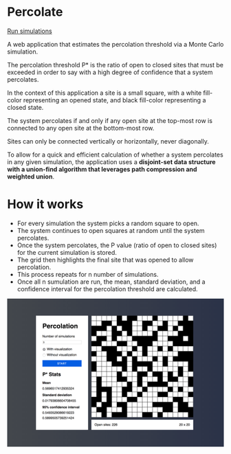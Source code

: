 # Percolate

[Run simulations](https://torresomarmx.github.io/percolate)

A web application that estimates the percolation threshold via a Monte Carlo simulation.

The percolation threshold P* is the ratio of open to closed sites that must be exceeded in order to say with a high degree of confidence that a system percolates.

In the context of this application a site is a small square, with a white fill-color representing an opened state, and black fill-color representing a closed state.

The system percolates if and only if any open site at the top-most row is connected to any open site at the bottom-most row.

Sites can only be connected vertically or horizontally, never diagonally.

To allow for a quick and efficient calculation of whether a system percolates in any given simulation, the application uses a **disjoint-set data structure with a union-find algorithm that leverages path compression and weighted union**.

# How it works

* For every simulation the system picks a random square to open.
* The system continues to open squares at random until the system percolates.
* Once the system percolates, the P value (ratio of open to closed sites) for the current simulation is stored.
* The grid then highlights the final site that was opened to allow percolation.
* This process repeats for n number of simulations.
* Once all n sumulation are run, the mean, standard deviation, and a confidence interval for the percolation threshold are calculated.

![Preview](https://raw.githubusercontent.com/torresomarmx/percolate/master/docs/preview.png)

